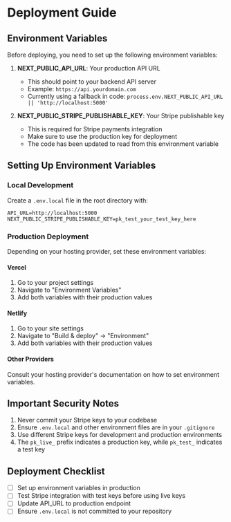 # Deployment Guide

## Environment Variables

Before deploying, you need to set up the following environment variables:

1. **NEXT_PUBLIC_API_URL**: Your production API URL
   - This should point to your backend API server
   - Example: `https://api.yourdomain.com`
   - Currently using a fallback in code: `process.env.NEXT_PUBLIC_API_URL || 'http://localhost:5000'`

2. **NEXT_PUBLIC_STRIPE_PUBLISHABLE_KEY**: Your Stripe publishable key
   - This is required for Stripe payments integration
   - Make sure to use the production key for deployment
   - The code has been updated to read from this environment variable

## Setting Up Environment Variables

### Local Development

Create a `.env.local` file in the root directory with:

```
API_URL=http://localhost:5000
NEXT_PUBLIC_STRIPE_PUBLISHABLE_KEY=pk_test_your_test_key_here
```

### Production Deployment

Depending on your hosting provider, set these environment variables:

#### Vercel

1. Go to your project settings
2. Navigate to "Environment Variables"
3. Add both variables with their production values

#### Netlify

1. Go to your site settings
2. Navigate to "Build & deploy" → "Environment"
3. Add both variables with their production values

#### Other Providers

Consult your hosting provider's documentation on how to set environment variables.

## Important Security Notes

1. Never commit your Stripe keys to your codebase
2. Ensure `.env.local` and other environment files are in your `.gitignore`
3. Use different Stripe keys for development and production environments
4. The `pk_live_` prefix indicates a production key, while `pk_test_` indicates a test key

## Deployment Checklist

- [ ] Set up environment variables in production
- [ ] Test Stripe integration with test keys before using live keys
- [ ] Update API_URL to production endpoint
- [ ] Ensure `.env.local` is not committed to your repository 